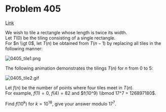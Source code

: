 # Problem 405

[Link](https://projecteuler.net/problem=405)

We wish to tile a rectangle whose length is twice its width.  
Let $T(0)$ be the tiling consisting of a single rectangle.  
For $n \\gt 0$, let $T(n)$ be obtained from $T(n-1)$ by replacing all tiles in the following manner: 

![0405_tile1.png](resources/images/0405_tile1.png?1678992053)

The following animation demonstrates the tilings $T(n)$ for $n$ from $0$ to $5$: 

![0405_tile2.gif](resources/images/0405_tile2.gif?1678992056)

Let $f(n)$ be the number of points where four tiles meet in $T(n)$.  
For example, $f(1) = 0$, $f(4) = 82$ and $f(10^9) \\bmod 17^7 = 126897180$. 

Find $f(10^k)$ for $k = 10^{18}$, give your answer modulo $17^7$.
